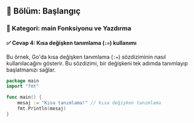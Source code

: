 ## 📘 Bölüm: Başlangıç  
### 🔹 Kategori: main Fonksiyonu ve Yazdırma  
#### ✅ Cevap 4: Kısa değişken tanımlama (`:=`) kullanımı

Bu örnek, Go'da kısa değişken tanımlama (`:=`) sözdiziminin nasıl kullanılacağını gösterir. Bu sözdizimi, bir değişkeni tek adımda tanımlayıp başlatmanızı sağlar.

```go
package main
import "fmt"

func main() {
    mesaj := "Kısa tanımlama!" // kısa değişken tanımlama
    fmt.Println(mesaj)
}
```
